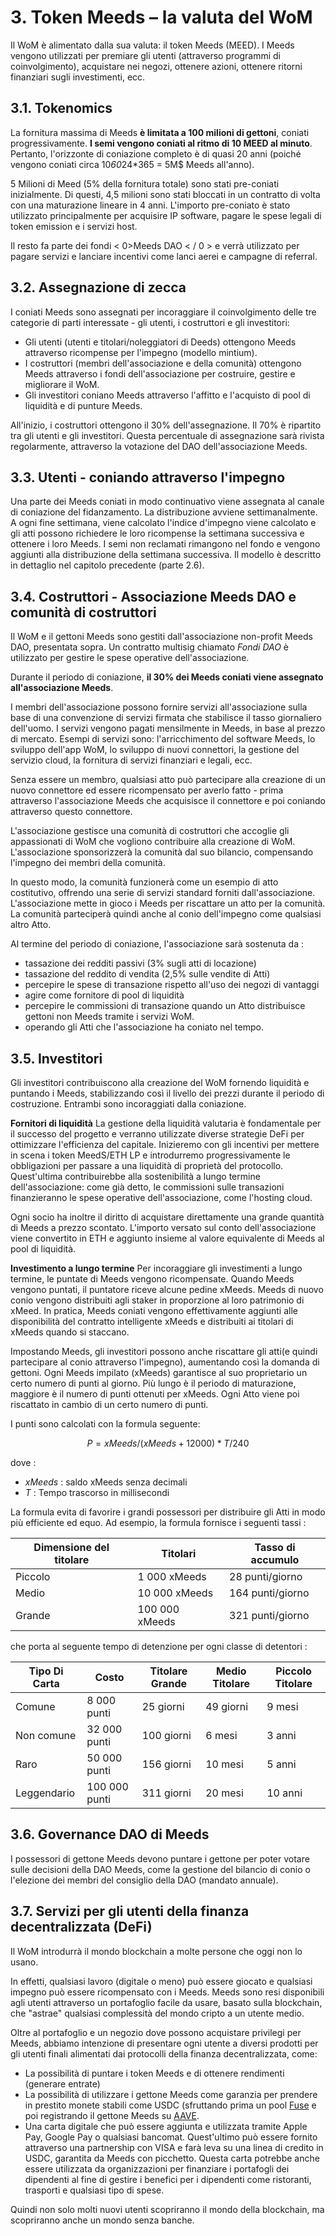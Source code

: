 # 3. Token Meeds – la valuta del WoM

Il WoM è alimentato dalla sua valuta: il token Meeds (MEED). I Meeds vengono utilizzati per premiare gli utenti (attraverso programmi di coinvolgimento), acquistare nei negozi, ottenere azioni, ottenere ritorni finanziari sugli investimenti, ecc.

## 3.1. Tokenomics

La fornitura massima di Meeds **è limitata a 100 milioni di gettoni**, coniati progressivamente. **I semi vengono coniati al ritmo di 10 MEED al minuto**. Pertanto, l'orizzonte di coniazione completo è di quasi 20 anni (poiché vengono coniati circa 10*60*24*365 = 5M$ Meeds all'anno).

5 Milioni di Meed (5% della fornitura totale) sono stati pre-coniati inizialmente. Di questi, 4,5 milioni sono stati bloccati in un contratto di volta con una maturazione lineare in 4 anni. L'importo pre-coniato è stato utilizzato principalmente per acquisire IP software, pagare le spese legali di token emission e i servizi host.

Il resto fa parte dei fondi < 0>Meeds DAO < / 0 > e verrà utilizzato per pagare servizi e lanciare incentivi come lanci aerei e campagne di referral.


## 3.2. Assegnazione di zecca

I coniati Meeds sono assegnati per incoraggiare il coinvolgimento delle tre categorie di parti interessate - gli utenti, i costruttori e gli investitori:

- Gli utenti (utenti e titolari/noleggiatori di Deeds) ottengono Meeds attraverso ricompense per l'impegno (modello mintium).
- I costruttori (membri dell'associazione e della comunità) ottengono Meeds attraverso i fondi dell'associazione per costruire, gestire e migliorare il WoM.
- Gli investitori coniano Meeds attraverso l'affitto e l'acquisto di pool di liquidità e di punture Meeds.

All'inizio, i costruttori ottengono il 30% dell'assegnazione. Il 70% è ripartito tra gli utenti e gli investitori. Questa percentuale di assegnazione sarà rivista regolarmente, attraverso la votazione del DAO dell'associazione Meeds.

## 3.3. Utenti - coniando attraverso l'impegno

Una parte dei Meeds coniati in modo continuativo viene assegnata al canale di coniazione del fidanzamento. La distribuzione avviene settimanalmente. A ogni fine settimana, viene calcolato l'indice d'impegno viene calcolato e gli atti possono richiedere le loro ricompense la settimana successiva e ottenere i loro Meeds. I semi non reclamati rimangono nel fondo e vengono aggiunti alla distribuzione della settimana successiva. Il modello è descritto in dettaglio nel capitolo precedente (parte 2.6).

## 3.4. Costruttori - Associazione Meeds DAO e comunità di costruttori

Il WoM e il gettoni Meeds sono gestiti dall'associazione non-profit Meeds DAO, presentata sopra. Un contratto multisig chiamato _Fondi DAO_ è utilizzato per gestire le spese operative dell'associazione.

Durante il periodo di coniazione, **il 30% dei Meeds coniati viene assegnato all'associazione Meeds**.

I membri dell'associazione possono fornire servizi all'associazione sulla base di una convenzione di servizi firmata che stabilisce il tasso giornaliero dell'uomo. I servizi vengono pagati mensilmente in Meeds, in base al prezzo di mercato. Esempi di servizi sono: l'arricchimento del software Meeds, lo sviluppo dell'app WoM, lo sviluppo di nuovi connettori, la gestione del servizio cloud, la fornitura di servizi finanziari e legali, ecc.

Senza essere un membro, qualsiasi atto può partecipare alla creazione di un nuovo connettore ed essere ricompensato per averlo fatto - prima attraverso l'associazione Meeds che acquisisce il connettore e poi coniando attraverso questo connettore.

L'associazione gestisce una comunità di costruttori che accoglie gli appassionati di WoM che vogliono contribuire alla creazione di WoM. L'associazione sponsorizzerà la comunità dal suo bilancio, compensando l'impegno dei membri della comunità.

In questo modo, la comunità funzionerà come un esempio di atto costitutivo, offrendo una serie di servizi standard forniti dall'associazione. L'associazione mette in gioco i Meeds per riscattare un atto per la comunità. La comunità parteciperà quindi anche al conio dell'impegno come qualsiasi altro Atto.

Al termine del periodo di coniazione, l'associazione sarà sostenuta da :

- tassazione dei redditi passivi (3% sugli atti di locazione)
- tassazione del reddito di vendita (2,5% sulle vendite di Atti)
- percepire le spese di transazione rispetto all'uso dei negozi di vantaggi
- agire come fornitore di pool di liquidità
- percepire le commissioni di transazione quando un Atto distribuisce gettoni non Meeds tramite i servizi WoM.
- operando gli Atti che l'associazione ha coniato nel tempo.


## 3.5. Investitori

Gli investitori contribuiscono alla creazione del WoM fornendo liquidità e puntando i Meeds, stabilizzando così il livello dei prezzi durante il periodo di costruzione. Entrambi sono incoraggiati dalla coniazione.

**Fornitori di liquidità** La gestione della liquidità valutaria è fondamentale per il successo del progetto e verranno utilizzate diverse strategie DeFi per ottimizzare l'efficienza del capitale. Inizieremo con gli incentivi per mettere in scena i token MeedS/ETH LP e introdurremo progressivamente le obbligazioni per passare a una liquidità di proprietà del protocollo. Quest'ultima contribuirebbe alla sostenibilità a lungo termine dell'associazione: come già detto, le commissioni sulle transazioni finanzieranno le spese operative dell'associazione, come l'hosting cloud.

Ogni socio ha inoltre il diritto di acquistare direttamente una grande quantità di Meeds a prezzo scontato. L'importo versato sul conto dell'associazione viene convertito in ETH e aggiunto insieme al valore equivalente di Meeds al pool di liquidità.

**Investimento a lungo termine** Per incoraggiare gli investimenti a lungo termine, le puntate di Meeds vengono ricompensate. Quando Meeds vengono puntati, il puntatore riceve alcune pedine xMeeds. Meeds di nuovo conio vengono distribuiti agli staker in proporzione al loro patrimonio di xMeed. In pratica, Meeds coniati vengono effettivamente aggiunti alle disponibilità del contratto intelligente xMeeds e distribuiti ai titolari di xMeeds quando si staccano.

Impostando Meeds, gli investitori possono anche riscattare gli atti(e quindi partecipare al conio attraverso l'impegno), aumentando così la domanda di gettoni. Ogni Meeds impilato (xMeeds) garantisce al suo proprietario un certo numero di punti al giorno. Più lungo è il periodo di maturazione, maggiore è il numero di punti ottenuti per xMeeds. Ogni Atto viene poi riscattato in cambio di un certo numero di punti.

I punti sono calcolati con la formula seguente:

 $$ P = xMeeds / (xMeeds + 12000) * T / 240 $$

 dove :

- $xMeeds$ : saldo xMeeds senza decimali
- $T$ : Tempo trascorso in millisecondi

La formula evita di favorire i grandi possessori per distribuire gli Atti in modo più efficiente ed equo. Ad esempio, la formula fornisce i seguenti tassi :

| **Dimensione del titolare** | **Titolari**   | **Tasso di accumulo** |
| --------------------------- | -------------- | --------------------- |
| Piccolo                     | 1 000 xMeeds   | 28 punti/giorno       |
| Medio                       | 10 000 xMeeds  | 164 punti/giorno      |
| Grande                      | 100 000 xMeeds | 321 punti/giorno      |


che porta al seguente tempo di detenzione per ogni classe di detentori :

| **Tipo Di Carta** | **Costo**     | **Titolare Grande** | **Medio Titolare** | **Piccolo Titolare** |
| ----------------- | ------------- | ------------------- | ------------------ | -------------------- |
| Comune            | 8 000 punti   | 25 giorni           | 49 giorni          | 9 mesi               |
| Non comune        | 32 000 punti  | 100 giorni          | 6 mesi             | 3 anni               |
| Raro              | 50 000 punti  | 156 giorni          | 10 mesi            | 5 anni               |
| Leggendario       | 100 000 punti | 311 giorni          | 20 mesi            | 10 anni              |

## 3.6. Governance DAO di Meeds

I possessori di gettone Meeds devono puntare i gettone per poter votare sulle decisioni della DAO Meeds, come la gestione del bilancio di conio o l'elezione dei membri del consiglio della DAO (mandato annuale).

## 3.7. Servizi per gli utenti della finanza decentralizzata (DeFi)

Il WoM introdurrà il mondo blockchain a molte persone che oggi non lo usano.

In effetti, qualsiasi lavoro (digitale o meno) può essere giocato e qualsiasi impegno può essere ricompensato con i Meeds. Meeds sono resi disponibili agli utenti attraverso un portafoglio facile da usare, basato sulla blockchain, che "astrae" qualsiasi complessità del mondo cripto a un utente medio.

Oltre al portafoglio e un negozio dove possono acquistare privilegi per Meeds, abbiamo intenzione di presentare ogni utente a diversi prodotti per gli utenti finali alimentati dai protocolli della finanza decentralizzata, come:

- La possibilità di puntare i token Meeds e di ottenere rendimenti (generare entrate)
- La possibilità di utilizzare i gettone Meeds come garanzia per prendere in prestito monete stabili come USDC (sfruttando prima un pool [Fuse](https://app.rari.capital/fuse) e poi registrando il gettone Meeds su [AAVE](https://aave.com/).
- Una carta digitale che può essere aggiunta e utilizzata tramite Apple Pay, Google Pay o qualsiasi bancomat. Quest'ultimo può essere fornito attraverso una partnership con VISA e farà leva su una linea di credito in USDC, garantita da Meeds con picchetto. Questa carta potrebbe anche essere utilizzata da organizzazioni per finanziare i portafogli dei dipendenti al fine di gestire i benefici per i dipendenti come ristoranti, trasporti e qualsiasi tipo di spese.

Quindi non solo molti nuovi utenti scopriranno il mondo della blockchain, ma scopriranno anche un mondo senza banche.

 
